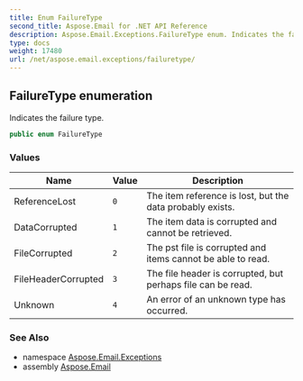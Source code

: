 ```yaml
---
title: Enum FailureType
second_title: Aspose.Email for .NET API Reference
description: Aspose.Email.Exceptions.FailureType enum. Indicates the failure type
type: docs
weight: 17480
url: /net/aspose.email.exceptions/failuretype/
---
```

## FailureType enumeration

Indicates the failure type.

```csharp
public enum FailureType
```

### Values

| Name | Value | Description |
| --- | --- | --- |
| ReferenceLost | `0` | The item reference is lost, but the data probably exists. |
| DataCorrupted | `1` | The item data is corrupted and cannot be retrieved. |
| FileCorrupted | `2` | The pst file is corrupted and items cannot be able to read. |
| FileHeaderCorrupted | `3` | The file header is corrupted, but perhaps file can be read. |
| Unknown | `4` | An error of an unknown type has occurred. |

### See Also

* namespace [Aspose.Email.Exceptions](../../aspose.email.exceptions/)
* assembly [Aspose.Email](../../)


